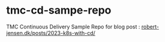 # tmc-cd-sampe-repo

TMC Continuous Delivery Sample Repo for blog post : [robert-jensen.dk/posts/2023-k8s-with-cd/](https://www.robert-jensen.dk/posts/2023-k8s-with-cd/)
